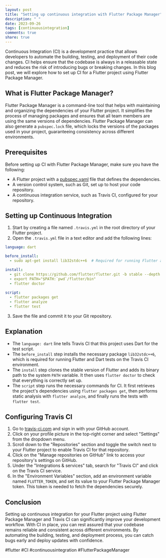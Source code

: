 ```yaml
---
layout: post
title: "Setting up continuous integration with Flutter Package Manager"
description: " "
date: 2023-09-26
tags: [continuousintegration]
comments: true
share: true
---
```


Continuous Integration (CI) is a development practice that allows developers to automate the building, testing, and deployment of their code changes. CI helps ensure that the codebase is always in a releasable state and reduces the risk of introducing bugs or breaking changes. In this blog post, we will explore how to set up CI for a Flutter project using Flutter Package Manager. 

## What is Flutter Package Manager?

Flutter Package Manager is a command-line tool that helps with maintaining and organizing the dependencies of your Flutter project. It simplifies the process of managing packages and ensures that all team members are using the same versions of dependencies. Flutter Package Manager can also generate a `pubspec.lock` file, which locks the versions of the packages used in your project, guaranteeing consistency across different environments.

## Prerequisites

Before setting up CI with Flutter Package Manager, make sure you have the following:

- A Flutter project with a [pubspec.yaml](https://dart.dev/tools/pub/pubspec) file that defines the dependencies.
- A version control system, such as Git, set up to host your code repository.
- A continuous integration service, such as Travis CI, configured for your repository.

## Setting up Continuous Integration

1. Start by creating a file named `.travis.yml` in the root directory of your Flutter project.
2. Open the `.travis.yml` file in a text editor and add the following lines:

```yaml
language: dart

before_install:
  - sudo apt-get install lib32stdc++6  # Required for running Flutter and Dart tests

install:
  - git clone https://github.com/flutter/flutter.git -b stable --depth 1
  - export PATH="$PATH:`pwd`/flutter/bin"
  - flutter doctor
  
script:
  - flutter packages get
  - flutter analyze
  - flutter test
```

3. Save the file and commit it to your Git repository.

## Explanation

- The `language: dart` line tells Travis CI that this project uses Dart for the test script.
- The `before_install` step installs the necessary package `lib32stdc++6`, which is required for running Flutter and Dart tests on the Travis CI environment.
- The `install` step clones the stable version of Flutter and adds its binary path to the system `PATH` variable. It then uses `flutter doctor` to check that everything is correctly set up.
- The `script` step runs the necessary commands for CI. It first retrieves the project's dependencies using `flutter packages get`, then performs static analysis with `flutter analyze`, and finally runs the tests with `flutter test`.

## Configuring Travis CI

1. Go to [travis-ci.com](https://travis-ci.com/) and sign in with your GitHub account.
2. Click on your profile picture in the top-right corner and select "Settings" from the dropdown menu.
3. Scroll down to the "Repositories" section and toggle the switch next to your Flutter project to enable Travis CI for that repository.
4. Click on the "Manage repositories on GitHub" link to access your repository's settings on GitHub.
5. Under the "Integrations & services" tab, search for "Travis CI" and click on the Travis CI service.
6. In the "Environment Variables" section, add an environment variable named `FLUTTER_TOKEN`, and set its value to your Flutter Package Manager token. This token is needed to fetch the dependencies securely.

## Conclusion

Setting up continuous integration for your Flutter project using Flutter Package Manager and Travis CI can significantly improve your development workflow. With CI in place, you can rest assured that your codebase remains reliable and consistent across different environments. By automating the building, testing, and deployment process, you can catch bugs early and deploy updates with confidence.

#flutter #CI #continuousintegration #FlutterPackageManager